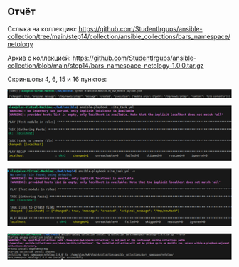 ## Отчёт

 Сслыка на коллекцию: https://github.com/StudentIrgups/ansible-collection/tree/main/step14/collection/ansible_collections/bars_namespace/netology
 
 Архив с коллекцией: https://github.com/StudentIrgups/ansible-collection/blob/main/step14/bars_namespace-netology-1.0.0.tar.gz

 Скриншоты 4, 6, 15 и 16 пунктов:

![alt text](images/{0A59D30F-E033-4201-A0A9-556286BA3098}.png)

![alt text](images/{AEB4C005-7D8C-4EEF-889C-4DEC0EEA31D5}.png)

![alt text](images/{A1CE5BB8-9BC8-458D-83FF-A2F659ECDA20}.png)

![alt text](images/{8763162F-A2A2-4BD9-B30A-DB1B7EC1C757}.png)



